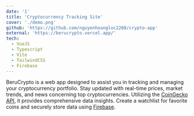 ```yaml
---
date: '1'
title: 'Cryptocurrency Tracking Site'
cover: './demo.png'
github: 'https://github.com/nguyenhoangloc2208/crypto-app'
external: 'https://berucrypto.vercel.app/'
tech:
  - VueJS
  - Typescript
  - Vite
  - TailwindCSS
  - Firebase
---
```


BeruCrypto is a web app designed to assist you in tracking and managing your cryptocurrency portfolio. Stay updated with real-time prices, market trends, and news concerning top cryptocurrencies. Utilizing the [CoinGecko API](https://docs.coingecko.com/reference/introduction), it provides comprehensive data insights. Create a watchlist for favorite coins and securely store data using [Firebase](https://firebase.google.com/).
